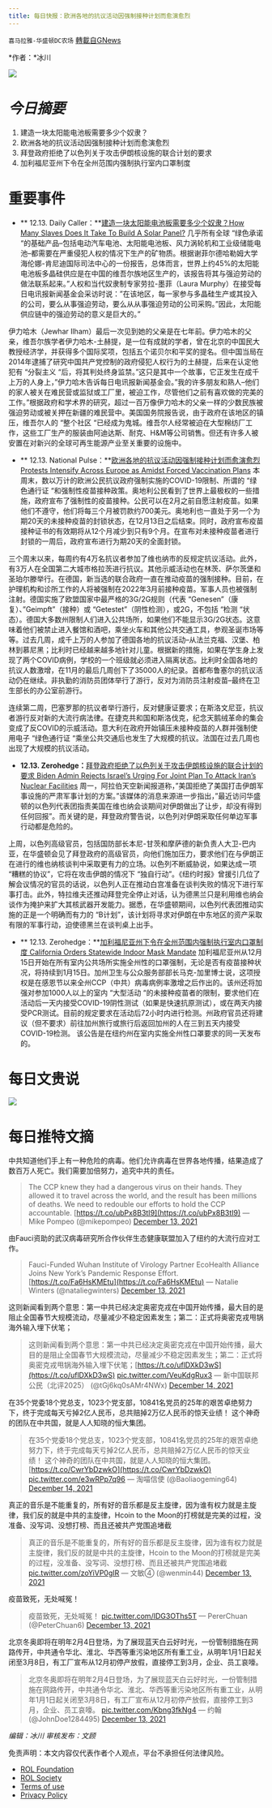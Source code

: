 ```yaml
---
title: 每日快报：欧洲各地的抗议活动因强制接种计划而愈演愈烈
---
```

`喜马拉雅-华盛顿DC农场` [轉載自GNews](https://gnews.org/zh-hans/1753194/)

*作者：*冰川

![](http://himalayawashingtondc.org/wp-content/uploads/2021/08/每日快报.png)

# ***今日摘要***

1. 建造一块太阳能电池板需要多少个奴隶？
2. 欧洲各地的抗议活动因强制接种计划而愈演愈烈
3. 拜登政府拒绝了以色列关于攻击伊朗核设施的联合计划的要求
4. 加利福尼亚州下令在全州范围内强制执行室内口罩制度


# 重要事件

- ** 12.13. Daily Caller：**[建造一块太阳能电池板需要多少个奴隶？How Many Slaves Does It Take To Build A Solar Panel?](https://dailycaller.com/2021/12/13/china-xinjiang-uyghurs-solar-panel-forced-labor-human-rights/)
几乎所有全球 “绿色承诺 “的基础产品–包括电动汽车电池、太阳能电池板、风力涡轮机和工业级储能电池–都需要在严重侵犯人权的情况下生产的矿物质。根据谢菲尔德哈勒姆大学海伦娜-肯尼迪国际司法中心的一份报告，总体而言，世界上约45%的太阳能电池板多晶硅供应是在中国的维吾尔族地区生产的，该报告将其与强迫劳动的做法联系起来。”人权和当代奴隶制专家劳拉-墨菲（Laura Murphy）在接受每日电讯报新闻基金会采访时说：”在该地区，每一家参与多晶硅生产或其投入的公司，要么从事强迫劳动，要么从从事强迫劳动的公司采购。”因此，太阳能供应链中的强迫劳动的意义是巨大的。”

伊力哈木（Jewhar Ilham）最后一次见到她的父亲是在七年前。伊力哈木的父亲，维吾尔族学者伊力哈木-土赫提，是一位有成就的学者，曾在北京的中国民大教授经济学，并获得多个国际奖项，包括五个诺贝尔和平奖的提名。但中国当局在2014年逮捕了研究中国共产党控制的政府侵犯人权行为的土赫提，后来在认定他犯有 “分裂主义 “后，将其判处终身监禁。”这只是其中一个故事，它正发生在成千上万的人身上，”伊力哈木告诉每日电讯报新闻基金会。”我的许多朋友和熟人–他们的家人被关在难民营或监狱或工厂里，被迫工作，尽管他们之前有喜欢做的完美的工作。”根据政府和学术界的研究，超过一百万像伊力哈木的父亲一样的少数民族被强迫劳动或被关押在新疆的难民营中。美国国务院报告说，由于政府在该地区的镇压，维吾尔人的 “整个社区 “已经成为鬼城。维吾尔人经常被迫在大型棉纺厂工作，这些工厂生产的服装由阿迪达斯、耐克、H&M等公司销售。但还有许多人被安置在对新兴的全球可再生能源产业至关重要的设施中。
- ** 12.13. National Pulse：**[欧洲各地的抗议活动因强制接种计划而愈演愈烈 Protests Intensify Across Europe as Amidst Forced Vaccination Plans](https://thenationalpulse.com/news/protests-intensify-across-europe-as-amidst-forced-vaccination-plans/)
本周末，数以万计的欧洲公民抗议政府强制实施的COVID-19限制、所谓的 “绿色通行证 “和强制性疫苗接种政策。奥地利公民看到了世界上最极权的一些措施，政府宣布了强制性的疫苗接种。公民可以在2月之前自愿注射疫苗。如果他们不遵守，他们将每三个月被罚款约700美元。奥地利也一直处于另一个为期20天的未接种疫苗的封锁状态，在12月13日之后结束。同时，政府宣布疫苗接种证书的有效期将从12个月减少到只有9个月。在宣布对未接种疫苗者进行封锁的一周后，政府宣布进行为期20天的全面封锁。

三个周末以来，每周约有4万名抗议者参加了维也纳市的反规定抗议活动。此外，有3万人在全国第二大城市格拉茨进行抗议。其他示威活动也在林茨、萨尔茨堡和圣珀尔滕举行。在德国，新当选的联合政府一直在推动疫苗的强制接种。目前，在护理机构和诊所工作的人将被强制在2022年3月前接种疫苗。军事人员也被强制注射。德国实施了欧盟国家中最严格的3G/2G规则（代表 “Genesen”（康复）、”Geimpft”（接种）或 “Getestet”（阴性检测），或2G，不包括 “检测 “状态）。德国大多数州限制人们进入公共场所，如果他们不能显示3G/2G状态。这意味着他们被禁止进入餐馆和酒吧，乘坐火车和其他公共交通工具，参观圣诞市场等等。过去几周，成千上万的人参加了德国各地的抗议活动–从法兰克福、汉堡、柏林到慕尼黑；比利时已经越来越多地针对儿童。根据新的措施，如果在学生身上发现了两个COVID病例，学校的一个班级就必须进入隔离状态。比利时全国各地的抗议人数激增，在11月的最后几周创下了35000人的纪录。首都布鲁塞尔的抗议活动仍在继续。非执勤的消防员团体举行了游行，反对为消防员注射疫苗–最终在卫生部长的办公室前游行。

连续第二周，巴塞罗那的抗议者举行游行，反对健康证要求；在斯洛文尼亚，抗议者游行反对新的大流行病法律。在捷克共和国和斯洛伐克，纪念天鹅绒革命的集会变成了反COVID的示威活动。意大利在政府开始镇压未接种疫苗的人群并强制使用电子 “绿色通行证 “乘坐公共交通后也发生了大规模的抗议。法国在过去几周也出现了大规模的抗议活动。
- **12.13. Zerohedge：**[拜登政府拒绝了以色列关于攻击伊朗核设施的联合计划的要求 Biden Admin Rejects Israel’s Urging For Joint Plan To Attack Iran’s Nuclear Facilities](https://www.zerohedge.com/geopolitical/biden-admin-rejects-israels-urging-joint-plans-attack-irans-nuclear-facilities)
周一，阿拉伯天空新闻报道称，”美国拒绝了美国打击伊朗军事设施的严肃军事计划的方案。”该媒体的消息来源进一步指出，”最近访问华盛顿的以色列代表团指责美国在维也纳会谈期间对伊朗做出了让步，却没有得到任何回报”。而关键的是，拜登政府警告说，以色列对伊朗采取任何单边军事行动都是危险的。

上周，以色列高级官员，包括国防部长本尼-甘茨和摩萨德的新负责人大卫-巴内亚，在华盛顿会见了拜登政府的高级官员，向他们施加压力，要求他们在与伊朗正在进行的维也纳核谈判中采取更有力的立场。以色列不断威胁说，如果达成一项 “糟糕的协议”，它将在攻击伊朗的情况下 “独自行动”。《纽约时报》曾援引几位了解会议情况的官员的话说，以色列人正在推动白宫准备在谈判失败的情况下进行军事打击。此外，特拉维夫还推动拜登完全停止对话，认为德黑兰只是利用维也纳会谈作为掩护来扩大其核武器开发能力。据悉，在华盛顿期间，以色列代表团推动实施的正是一个明确而有力的 “B计划”，该计划将寻求对伊朗在中东地区的资产采取有限的军事行动，迫使德黑兰在谈判桌上出手。
- ** 12.13. Zerohedge：**[加利福尼亚州下令在全州范围内强制执行室内口罩制度 California Orders Statewide Indoor Mask Mandate](https://www.zerohedge.com/covid-19/california-orders-statewide-indoor-mask-mandate)
加利福尼亚州从12月15日开始在所有室内公共场所实施全州性的口罩强制，无论是否有疫苗接种状况，将持续到1月15日。加州卫生与公众服务部部长马克-加里博士说，这项授权是在感恩节以来全州CCP（中共）病毒病例率激增之后作出的。该州还将加强对参加1000人以上的室内 “大型活动 “的未接种疫苗者的限制，要求他们在活动后一天内接受COVID-19阴性测试（如果是快速抗原测试），或在两天内接受PCR测试。目前的规定要求在活动后72小时内进行检测。州政府官员还将建议（但不要求）前往加州旅行或旅行后返回加州的人在三到五天内接受COVID-19检测。
该公告是在纽约州在室内实施全州性口罩要求的同一天发布的。


# 每日文贵说
![](http://himalayawashingtondc.org/wp-content/uploads/2021/12/1-1024x576.jpg)
# 每日推特文摘









中共知道他们手上有一种危险的病毒。他们允许病毒在世界各地传播，结果造成了数百万人死亡。我们需要加倍努力，追究中共的责任。





> The CCP knew they had a dangerous virus on their hands. They allowed it to travel across the world, and the result has been millions of deaths. We need to redouble our efforts to hold the CCP accountable. [https://t.co/ubPx8B3tI9](https://t.co/ubPx8B3tI9)
> — Mike Pompeo (@mikepompeo) [December 13, 2021](https://twitter.com/mikepompeo/status/1470429777458835464?ref_src=twsrc%5Etfw)







由Fauci资助的武汉病毒研究所合作伙伴生态健康联盟加入了纽约的大流行应对工作。





> Fauci-Funded Wuhan Institute of Virology Partner EcoHealth Alliance Joins New York’s Pandemic Response Effort.[https://t.co/Fa6HsKMEtu](https://t.co/Fa6HsKMEtu)
> — Natalie Winters (@nataliegwinters) [December 13, 2021](https://twitter.com/nataliegwinters/status/1470430290111868938?ref_src=twsrc%5Etfw)







这则新闻看到两个意思：第一中共已经决定奥密克戎在中国开始传播，最大目的是阻止全国春节大规模流动，尽量减少不稳定因素发生；第二：正式将奥密克戎甩锅海外输入埋下伏笔；





> 这则新闻看到两个意思：第一中共已经决定奥密克戎在中国开始传播，最大目的是阻止全国春节大规模流动，尽量减少不稳定因素发生；第二：正式将奥密克戎甩锅海外输入埋下伏笔；[https://t.co/uflDXkD3wS](https://t.co/uflDXkD3wS) [pic.twitter.com/VeuKdgRux3](https://t.co/VeuKdgRux3)
> — 新中国联邦公民（北评2025） (@tGj6kq0sAMr4NWx) [December 14, 2021](https://twitter.com/tGj6kq0sAMr4NWx/status/1470568593192796165?ref_src=twsrc%5Etfw)



















在35个党委18个党总支，1023个党支部，10841名党员的25年的艰苦卓绝努力下，终于完成每天亏掉2亿人民币，总共赔掉2万亿人民币的惊天业绩！ 这个神奇的团队在中共国，就是人人知晓的恒大集团。





> 在35个党委18个党总支，1023个党支部，10841名党员的25年的艰苦卓绝努力下，终于完成每天亏掉2亿人民币，总共赔掉2万亿人民币的惊天业绩！
> 这个神奇的团队在中共国，就是人人知晓的恒大集团。[https://t.co/CwrYbDzwkO](https://t.co/CwrYbDzwkO) [pic.twitter.com/e3wRPp7q96](https://t.co/e3wRPp7q96)
> — 淘喵信使 (@Baoliaogeming64) [December 14, 2021](https://twitter.com/Baoliaogeming64/status/1470556297401487364?ref_src=twsrc%5Etfw)







真正的音乐是不能重复的，所有好的音乐都是反主旋律，因为谁有权力就是主旋律，我们反的就是中共的主旋律，Hcoin to the Moon的打榜就是完美的过程，没准备、没写词、没想打榜、而且还被共产党围追堵截





> 真正的音乐是不能重复的，所有好的音乐都是反主旋律，因为谁有权力就是主旋律，我们反的就是中共的主旋律，Hcoin to the Moon的打榜就是完美的过程，没准备、没写词、没想打榜、而且还被共产党围追堵截 [pic.twitter.com/zoYiVP0gIR](https://t.co/zoYiVP0gIR)
> — 文敏④ (@wenmin44) [December 13, 2021](https://twitter.com/wenmin44/status/1470288716665360384?ref_src=twsrc%5Etfw)







疫苗致死，无处喊冤！





> 疫苗致死，无处喊冤！ [pic.twitter.com/IDG3OThs5T](https://t.co/IDG3OThs5T)
> — PererChuan (@PeterChuan6) [December 13, 2021](https://twitter.com/PeterChuan6/status/1470364220621352960?ref_src=twsrc%5Etfw)







北京冬奥即将在明年2月4日登场，为了展现蓝天白云好时光，一份管制措施在网路传开，中共通令华北、淮北、华西等重污染地区所有重工业，从明年1月1日起关闭至3月8日，有工厂宣布从12月初停产放假，直接停工到3月，企业、员工哀嚎。





> 北京冬奥即将在明年2月4日登场，为了展现蓝天白云好时光，一份管制措施在网路传开，中共通令华北、淮北、华西等重污染地区所有重工业，从明年1月1日起关闭至3月8日，有工厂宣布从12月初停产放假，直接停工到3月，企业、员工哀嚎。 [pic.twitter.com/Kbng3fkNg4](https://t.co/Kbng3fkNg4)
> — 约翰 (@JohnDoe1284495) [December 13, 2021](https://twitter.com/JohnDoe1284495/status/1470458457568411648?ref_src=twsrc%5Etfw)









*编辑：冰川
审核发布：文顾*

 

免责声明：本文内容仅代表作者个人观点，平台不承担任何法律风险。

- [ROL Foundation](https://rolfoundation.org/)
- [ROL Society](https://rolsociety.org/)
- [Terms of use](https://gnews.org/terms-of-use-3/)
- [Privacy Policy](https://gnews.org/privacy-policy/)
